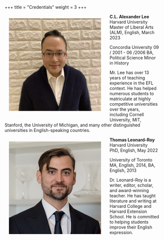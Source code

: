 +++
title = "Credentials"
weight = 3
+++

<!--more-->

<img style="float: left; width: 300px; height: 300px; object-fit: cover; margin-right: 1em; margin-bottom: 1em; padding: 1em;" src="/avatars/Alex.jpg">

**C.L. Alexander Lee**\
Harvard University\
Master of Liberal Arts (ALM), English, March 2023

Concordia University
09 / 2001 - 06 /2006
BA, Political Science Minor in History

Mr. Lee has over 13 years of teaching experience in the EFL context. He has helped numerous students to matriculate at highly competitive universities over the years, including Cornell University, MIT, Stanford, the University of Michigan, and many other distinguished universities in English-speaking countries.

<!-- Email: alexander@uwtwriting.com -->

<img style="float: left; width: 300px; height: 300px; object-fit: cover; margin-right: 1em; margin-bottom: 1em; padding: 1em;" src="/avatars/Thomas.png">

**Thomas Leonard-Roy**\
Harvard University\
PhD, English, May 2022
	
University of Toronto
MA, English, 2014, BA, English, 2013

Dr. Leonard-Roy is a writer, editor, scholar, and award-winning teacher. He has taught literature and writing at Harvard College and Harvard Extension School. He is committed to helping students improve their English expression. 

<!-- Email: leonardroy@uwtwriting.com -->

